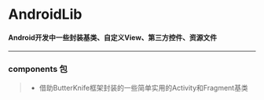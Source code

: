 # AndroidLib
####            Android开发中一些封装基类、自定义View、第三方控件、资源文件

----

### components 包
> * 借助ButterKnife框架封装的一些简单实用的Activity和Fragment基类